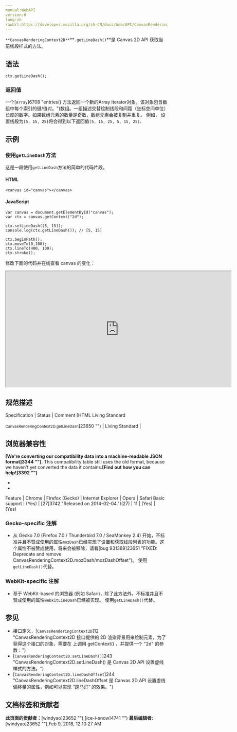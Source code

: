 ```yaml
---
manual:WebAPI
version:0
lang:zh
rawUrl:https://developer.mozilla.org/zh-CN/docs/Web/API/CanvasRenderingContext2D/getLineDash
---
```






`**CanvasRenderingContext2D**`**`.getLineDash()`**是 Canvas 2D API 获取当前线段样式的方法。


## 语法<a name="语法"></a>

```
ctx.getLineDash();

```

### 返回值<a name="返回值"></a>


一个[`Array`]6708 "entries() 方法返回一个新的Array Iterator对象，该对象包含数组中每个索引的键/值对。")数组。一组描述交替绘制线段和间距（坐标空间单位）长度的数字。如果数组元素的数量是奇数，数组元素会被复制并重复。 例如， 设置线段为`[5, 15, 25]`将会得到以下返回值`[5, 15, 25, 5, 15, 25]。`


## 示例<a name="示例"></a>

### 使用`getLineDash`方法<a name="使用_getLineDash_方法"></a>


这是一段使用`getLineDash`方法的简单的代码片段。


#### HTML<a name="HTML"></a>

```
<canvas id="canvas"></canvas>
```

#### JavaScript<a name="JavaScript"></a>

```
var canvas = document.getElementById("canvas");
var ctx = canvas.getContext("2d");

ctx.setLineDash([5, 15]);
console.log(ctx.getLineDash()); // [5, 15]

ctx.beginPath();
ctx.moveTo(0,100);
ctx.lineTo(400, 100);
ctx.stroke(); 

```


修改下面的代码并在线查看 canvas 的变化：



<iframe src='https://mdn.mozillademos.org/zh-CN/docs/Web/API/CanvasRenderingContext2D/getLineDash$samples/Playable_code?revision=1356552' width='700' height='360'></iframe>



## 规范描述<a name="规范描述"></a>
Specification | Status | Comment 
[HTML Living Standard<br></br><small>CanvasRenderingContext2D.getLineDash</small>]23650 "") | Living Standard |  


## 浏览器兼容性<a name="浏览器兼容性"></a>


**[We&#39;re converting our compatibility data into a machine-readable JSON format]3344 "")**. This compatibility table still uses the old format, because we haven&#39;t yet converted the data it contains.**[Find out how you can help!]3392 "")**


* 
* 
Feature | Chrome | Firefox (Gecko) | Internet Explorer | Opera | Safari 
Basic support | (Yes) | [27]3742 "Released on 2014-02-04.")(27) | 11 | (Yes) | (Yes) 




### Gecko-specific 注解<a name="Gecko-specific_注解"></a>

* 从 Gecko 7.0 (Firefox 7.0 / Thunderbird 7.0 / SeaMonkey 2.4) 开始，不标准并且不赞成使用的属性`mozDash`已经实现了设置和获取线段列表的功能。这个属性不被赞成使用，将来会被移除，请看[bug 931389]23651 "FIXED: Deprecate and remove CanvasRenderingContext2D.mozDash/mozDashOffset")。 使用`getLineDash()`代替。

### WebKit-specific 注解<a name="WebKit-specific_注解"></a>

* 基于 WebKit-based 的浏览器 (例如 Safari)，除了此方法外，不标准并且不赞成使用的属性`webkitLineDash`已经被实现。 使用`getLineDash()`代替。

## 参见<a name="参见"></a>

* 接口定义，[`CanvasRenderingContext2D`]12 "CanvasRenderingContext2D 接口提供的 2D 渲染背景用来绘制<canvas>元素，为了获得这个接口的对象，需要在 <canvas> 上调用 getContext() ，并提供一个 "2d" 的参数：")
* [`CanvasRenderingContext2D.setLineDash()`]243 "CanvasRenderingContext2D.setLineDash() 是 Canvas 2D API 设置虚线样式的方法。")
* [`CanvasRenderingContext2D.lineDashOffset`]244 "CanvasRenderingContext2D.lineDashOffset 是 Canvas 2D API 设置虚线偏移量的属性，例如可以实现 “跑马灯“ 的效果。")



## 文档标签和贡献者
**此页面的贡献者：**[windyao]23652 ""),[ice-i-snow]4741 "")
**最后编辑者:**[windyao]23652 ""),<time>Feb 9, 2018, 12:10:27 AM</time>


